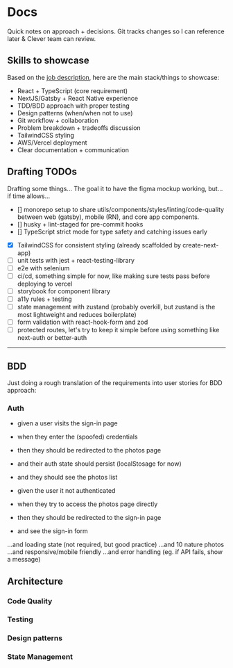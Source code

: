 # Docs

Quick notes on approach + decisions. Git tracks changes so I can reference later & Clever team can review.

## Skills to showcase

Based on the [job description](https://clever-real-estate.breezy.hr/p/1a27837eff8e-frontend-software-engineer), here are the main stack/things to showcase:

- React + TypeScript (core requirement)
- NextJS/Gatsby + React Native experience
- TDD/BDD approach with proper testing
- Design patterns (when/when not to use)
- Git workflow + collaboration
- Problem breakdown + tradeoffs discussion
- TailwindCSS styling
- AWS/Vercel deployment
- Clear documentation + communication

## Drafting TODOs

Drafting some things... The goal it to have the figma mockup working, but... if time allows...

- [] monorepo setup to share utils/components/styles/linting/code-quality between web (gatsby), mobile (RN), and core app components.
- [] husky + lint-staged for pre-commit hooks
- [] TypeScript strict mode for type safety and catching issues early
- [x] TailwindCSS for consistent styling (already scaffolded by create-next-app)
- [ ] unit tests with jest + react-testing-library
- [ ] e2e with selenium
- [ ] ci/cd, something simple for now, like making sure tests pass before deploying to vercel
- [ ] storybook for component library
- [ ] a11y rules + testing
- [ ] state management with zustand (probably overkill, but zustand is the most lightweight and reduces boilerplate)
- [ ] form validation with react-hook-form and zod
- [ ] protected routes, let's try to keep it simple before using something like next-auth or better-auth

---

## BDD

Just doing a rough translation of the requirements into user stories for BDD approach:

### Auth

- given a user visits the sign-in page
- when they enter the (spoofed) credentials
- then they should be redirected to the photos page
- and their auth state should persist (localStosage for now)
- and they should see the photos list

- given the user it not authenticated
- when they try to access the photos page directly
- then they should be redirected to the sign-in page
- and see the sign-in form

...and loading state (not required, but good practice)
...and 10 nature photos
...and responsive/mobile friendly
...and error handling (eg. if API fails, show a message)

## Architecture

### Code Quality

### Testing

### Design patterns

### State Management

